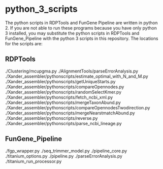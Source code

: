 # python_3_scripts
The python scripts in RDPTools and FunGene Pipeline are written in python 2. If you are not able to run these programs because you have only python 3 installed, you may substitute the python scripts in RDPTools and FunGene_Pipeline with the python 3 scripts in this repository. The locations for the scripts are:
## RDPTools
./Clustering/mcupgma.py
./AlignmentTools/parseErrorAnalysis.py
./Xander_assembler/pythonscripts/estimate_optimal_with_N_and_M.py
./Xander_assembler/pythonscripts/getUniqueStarts.py
./Xander_assembler/pythonscripts/compareOpennodes.py
./Xander_assembler/pythonscripts/randomSelectKmer.py
./Xander_assembler/pythonscripts/fetch_ncbi_xml.py
./Xander_assembler/pythonscripts/mergeTaxonAbund.py
./Xander_assembler/pythonscripts/compareOpennodesTwodirection.py
./Xander_assembler/pythonscripts/mergeNearstmatchAbund.py
./Xander_assembler/pythonscripts/reverse.py
./Xander_assembler/pythonscripts/parse_ncbi_lineage.py

## FunGene_Pipeline
./fgp_wrapper.py
./seq_trimmer_model.py
./pipeline_core.py
./titanium_options.py
./pipeline.py
./parseErrorAnalysis.py
./titanium_run_processor.py

